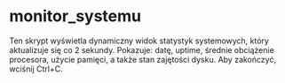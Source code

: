 # monitor_systemu

Ten skrypt wyświetla dynamiczny widok statystyk systemowych, który aktualizuje się co 2 sekundy.
Pokazuje: datę, uptime, średnie obciążenie procesora, użycie pamięci, a także stan zajętości dysku.
Aby zakończyć, wciśnij Ctrl+C.